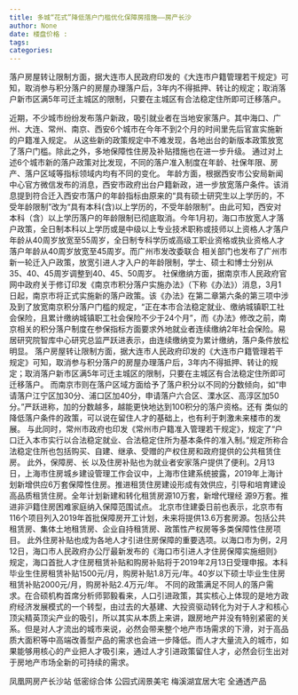 ```yaml
---
title: 多城“花式”降低落户门槛优化保障房措施——房产长沙
author: None
date: 楼盘价格 : 
tags: 
categories: 
---
```

落户房屋转让限制方面，据大连市人民政府印发的《大连市户籍管理若干规定》可知，取消参与积分落户的房屋办理落户后，3年内不得抵押、转让的规定；取消落户新市区满5年可迁主城区的限制，只要在主城区有合法稳定住所即可迁移落户。
<!-- more -->
近期，不少城市纷纷发布落户新政，吸引就业者在当地安家落户。其中海口、广州、大连、常州、南京、西安6个城市在今年不到2个月的时间里先后官宣实施新的户籍准入规定。
从这些新的政策规定中不难发现，各地出台的新版本政策放宽了落户门槛。除此之外，多地保障性住房及补贴措施也在进一步升级。
通过对上述6个城市新的落户政策对比发现，不同的落户准入制度在年龄、社保年限、房产、落户区域等指标领域内均有不同的变化。
年龄方面，根据西安市公安局新闻中心官方微信发布的消息，西安市政府出台户籍新政，进一步放宽落户条件。该消息提到符合迁入西安市落户的年龄指标由原来的“具有硕士研究生以上学历的，不受年龄限制”改为“具有本科(含)以上学历的，不受年龄限制”。由此可知，西安对本科（含）以上学历落户的年龄限制已彻底取消。今年1月初，海口市放宽人才落户政策，全日制本科以上学历或是中级以上专业技术职称或技师以上资格人才落户年龄从40周岁放宽至55周岁，全日制专科学历或高级工职业资格或执业资格人才落户年龄从40周岁放宽至45周岁。而广州市发改委联合
相关部门也发布了广州市新一轮迁入户政策，放宽引进人才入户的年龄限制，学士、硕士和博士分别从35、40、45周岁调整到40、45、50周岁。
社保缴纳方面，据南京市人民政府官网中政府关于修订印发《南京市积分落户实施办法》（下称《办法》）消息，3月1日起，南京市将正式实施新的落户政策。该《办法》在第二章第六条的第三项中涉及到了放宽南京积分落户门槛的规定，“正在本市合法稳定就业、缴纳城镇职工社会保险，且累计缴纳城镇职工社会保险不少于24个月”，而《办法》修改之前，南京相关的积分落户制度在参保指标方面要求外地就业者连续缴纳2年社会保险。易居研究院智库中心研究总监严跃进表示，由连续缴纳变为累计缴纳，落户条件放松明显。
落户房屋转让限制方面，据大连市人民政府印发的《大连市户籍管理若干规定》可知，取消参与积分落户的房屋办理落户后，3年内不得抵押、转让的规定；取消落户新市区满5年可迁主城区的限制，只要在主城区有合法稳定住所即可迁移落户。
而南京市则在落户区域方面给予了落户积分以不同的分数倾向，如“申请落户江宁区加30分、浦口区加40分，申请落户六合区、溧水区、高淳区加50分。”严跃进称，加的分数越多，越能更快地达到100积分的落户资格。还有
类似的降低落户条件的政策，可以说在留住人才的基础上，也有利于刺激未来楼市的发展。
与此同时，常州市政府也印发《常州市户籍准入管理若干规定》，规定了“户口迁入本市实行以合法稳定就业、合法稳定住所为基本条件的准入制。”规定所称合法稳定住所也包括购买、自建、继承、受赠的产权住房和政府提供的公共租赁住房。
此外，保障房、长
以及住房补贴也为就业者安家落户提供了便利。2月13日，上海市住房城乡建设管理工作会议中，上海市住建系统披露，2019年上海计划新增供应6万套保障性住房。推进租赁住房建设形成有效供应，引导和培育建设高品质租赁住房。全年计划新建和转化租赁房源10万套，新增代理经
源9万套。推进非沪籍住房困难家庭纳入保障范围试点。
北京市住建委日前也表示，北京市有116个项目列入2019年首批保障房开工计划，未来将提供13.6万套房源。包括公共租赁房、集体土地租赁房、企业自持租赁房、政策性产权房等多类保障性住房项目。
此外住房补贴也成为各地人才引进住房保障的重要选项。以海口市为例，2月12日，海口市人民政府办公厅最新发布的《海口市引进人才住房保障实施细则》规定，海口首批人才住房租赁补贴和购房补贴将于2019年2月13日受理申报。本科毕业生住房租赁补贴1500元/月，购房补贴1.8万元/年。40岁以下硕士毕业生住房租赁补贴2000元/月，购房补贴2.4万元/年。
不同的政策满足不同人的落户需求。在合硕机构首席分析师郭毅看来，人口引进政策，其实核心上体现的是地方政府经济发展模式的一个转型，由过去的大基建、大投资驱动转化为对于人才和核心顶尖精英顶尖产业的吸引，所以其实从本质上来讲，跟房地产并没有特别紧密的关系。但是对人才流出的城市来说，必然会带来整个地产市场需求的下滑，对于高品质大面积等中高端改善型产品的需求也会进一步降低。而人才大量流入的城市，如果能够用核心的产业把人才吸引来，通过人才引进政策留住人才，必然会衍生出对于房地产市场全新的可持续的需求。
                        
                        
                        
                        
                                        
                    
                    
                
                    
                    
                    
                
                    
                
凤凰网房产长沙站
低密综合体
公园式阔景美宅
梅溪湖宜居大宅
全通透产品
	                        
	                    
	                        
	                    
